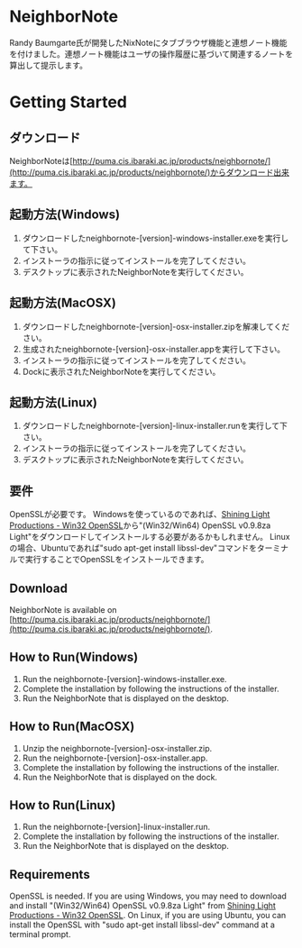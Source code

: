 NeighborNote
============

Randy Baumgarte氏が開発したNixNoteにタブブラウザ機能と連想ノート機能を付けました。連想ノート機能はユーザの操作履歴に基づいて関連するノートを算出して提示します。

Getting Started
============

ダウンロード
------------
NeighborNoteは[http://puma.cis.ibaraki.ac.jp/products/neighbornote/](http://puma.cis.ibaraki.ac.jp/products/neighbornote/)からダウンロード出来ます。

起動方法(Windows)
------------
1. ダウンロードしたneighbornote-[version]-windows-installer.exeを実行して下さい。
2. インストーラの指示に従ってインストールを完了してください。
3. デスクトップに表示されたNeighborNoteを実行してください。

起動方法(MacOSX)
------------
1. ダウンロードしたneighbornote-[version]-osx-installer.zipを解凍してください。
2. 生成されたneighbornote-[version]-osx-installer.appを実行して下さい。
3. インストーラの指示に従ってインストールを完了してください。
4. Dockに表示されたNeighborNoteを実行してください。

起動方法(Linux)
------------
1. ダウンロードしたneighbornote-[version]-linux-installer.runを実行して下さい。
2. インストーラの指示に従ってインストールを完了してください。
3. デスクトップに表示されたNeighborNoteを実行してください。


要件
------------
OpenSSLが必要です。
Windowsを使っているのであれば、[Shining Light Productions - Win32 OpenSSL](http://slproweb.com/products/Win32OpenSSL.html)から"(Win32/Win64) OpenSSL v0.9.8za Light"をダウンロードしてインストールする必要があるかもしれません。
Linuxの場合、Ubuntuであれば"sudo apt-get install libssl-dev"コマンドをターミナルで実行することでOpenSSLをインストールできます。

Download
------------
NeighborNote is available on [http://puma.cis.ibaraki.ac.jp/products/neighbornote/](http://puma.cis.ibaraki.ac.jp/products/neighbornote/).

How to Run(Windows)
------------
1. Run the neighbornote-[version]-windows-installer.exe.
2. Complete the installation by following the instructions of the installer.
3. Run the NeighborNote that is displayed on the desktop.

How to Run(MacOSX)
------------
1. Unzip the neighbornote-[version]-osx-installer.zip.
2. Run the neighbornote-[version]-osx-installer.app.
3. Complete the installation by following the instructions of the installer.
4. Run the NeighborNote that is displayed on the dock.

How to Run(Linux)
------------
1. Run the neighbornote-[version]-linux-installer.run.
2. Complete the installation by following the instructions of the installer.
3. Run the NeighborNote that is displayed on the desktop.

Requirements
------------
OpenSSL is needed.
If you are using Windows, you may need to download and install "(Win32/Win64) OpenSSL v0.9.8za Light" from [Shining Light Productions - Win32 OpenSSL](http://slproweb.com/products/Win32OpenSSL.html).
On Linux, if you are using Ubuntu, you can install the OpenSSL with "sudo apt-get install libssl-dev" command at a terminal prompt.
